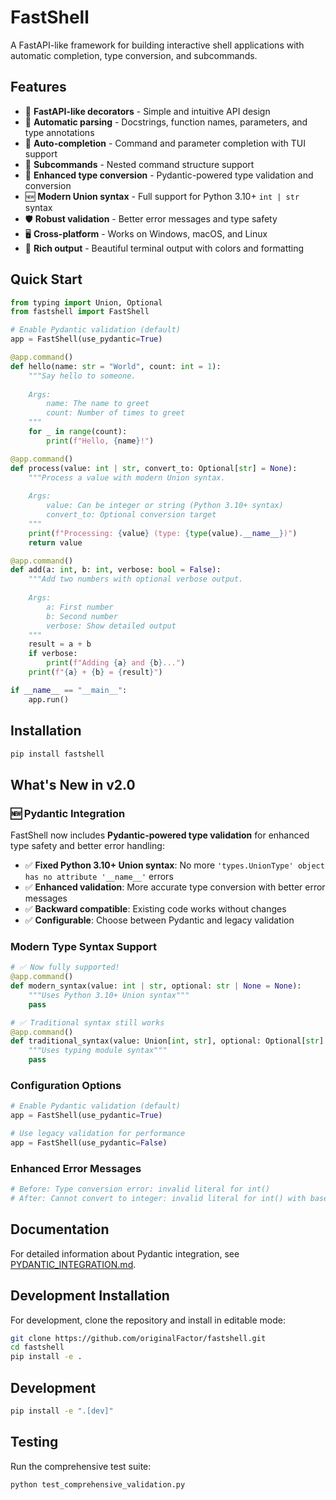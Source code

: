 # FastShell

A FastAPI-like framework for building interactive shell applications with automatic completion, type conversion, and subcommands.

## Features

- 🚀 **FastAPI-like decorators** - Simple and intuitive API design
- 📝 **Automatic parsing** - Docstrings, function names, parameters, and type annotations
- 🔧 **Auto-completion** - Command and parameter completion with TUI support
- 🌳 **Subcommands** - Nested command structure support
- 🔄 **Enhanced type conversion** - Pydantic-powered type validation and conversion
- 🆕 **Modern Union syntax** - Full support for Python 3.10+ `int | str` syntax
- 🛡️ **Robust validation** - Better error messages and type safety
- 🖥️ **Cross-platform** - Works on Windows, macOS, and Linux
- 🎨 **Rich output** - Beautiful terminal output with colors and formatting

## Quick Start

```python
from typing import Union, Optional
from fastshell import FastShell

# Enable Pydantic validation (default)
app = FastShell(use_pydantic=True)

@app.command()
def hello(name: str = "World", count: int = 1):
    """Say hello to someone.
    
    Args:
        name: The name to greet
        count: Number of times to greet
    """
    for _ in range(count):
        print(f"Hello, {name}!")

@app.command()
def process(value: int | str, convert_to: Optional[str] = None):
    """Process a value with modern Union syntax.
    
    Args:
        value: Can be integer or string (Python 3.10+ syntax)
        convert_to: Optional conversion target
    """
    print(f"Processing: {value} (type: {type(value).__name__})")
    return value

@app.command()
def add(a: int, b: int, verbose: bool = False):
    """Add two numbers with optional verbose output.
    
    Args:
        a: First number
        b: Second number
        verbose: Show detailed output
    """
    result = a + b
    if verbose:
        print(f"Adding {a} and {b}...")
    print(f"{a} + {b} = {result}")

if __name__ == "__main__":
    app.run()
```

## Installation

```bash
pip install fastshell
```

## What's New in v2.0

### 🆕 Pydantic Integration

FastShell now includes **Pydantic-powered type validation** for enhanced type safety and better error handling:

- ✅ **Fixed Python 3.10+ Union syntax**: No more `'types.UnionType' object has no attribute '__name__'` errors
- ✅ **Enhanced validation**: More accurate type conversion with better error messages
- ✅ **Backward compatible**: Existing code works without changes
- ✅ **Configurable**: Choose between Pydantic and legacy validation

### Modern Type Syntax Support

```python
# ✅ Now fully supported!
@app.command()
def modern_syntax(value: int | str, optional: str | None = None):
    """Uses Python 3.10+ Union syntax"""
    pass

# ✅ Traditional syntax still works
@app.command()
def traditional_syntax(value: Union[int, str], optional: Optional[str] = None):
    """Uses typing module syntax"""
    pass
```

### Configuration Options

```python
# Enable Pydantic validation (default)
app = FastShell(use_pydantic=True)

# Use legacy validation for performance
app = FastShell(use_pydantic=False)
```

### Enhanced Error Messages

```bash
# Before: Type conversion error: invalid literal for int()
# After: Cannot convert to integer: invalid literal for int() with base 10: 'abc'
```

## Documentation

For detailed information about Pydantic integration, see [PYDANTIC_INTEGRATION.md](PYDANTIC_INTEGRATION.md).

## Development Installation

For development, clone the repository and install in editable mode:

```bash
git clone https://github.com/originalFactor/fastshell.git
cd fastshell
pip install -e .
```

## Development

```bash
pip install -e ".[dev]"
```

## Testing

Run the comprehensive test suite:

```bash
python test_comprehensive_validation.py
```
